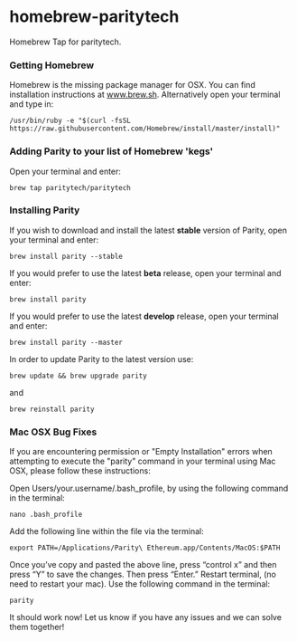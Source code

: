 # homebrew-paritytech
Homebrew Tap for paritytech.

### Getting Homebrew

Homebrew is the missing package manager for OSX. You can find installation instructions at www.brew.sh. Alternatively open your terminal and type in:

```
/usr/bin/ruby -e "$(curl -fsSL https://raw.githubusercontent.com/Homebrew/install/master/install)"
```

### Adding Parity to your list of Homebrew 'kegs'

Open your terminal and enter:

```
brew tap paritytech/paritytech
```

### Installing Parity

If you wish to download and install the latest **stable** version of Parity, open your terminal and enter:

```
brew install parity --stable
```

If you would prefer to use the latest **beta** release, open your terminal and enter:

```
brew install parity
```

If you would prefer to use the latest **develop** release, open your terminal and enter:

```
brew install parity --master
```

In order to update Parity to the latest version use:

```
brew update && brew upgrade parity
```

and

```
brew reinstall parity
```
### Mac OSX Bug Fixes
If you are encountering permission or "Empty Installation" errors when attempting to execute the "parity" command in your terminal using Mac OSX, please follow these instructions: 

Open Users/your.username/.bash_profile, by using the following command in the terminal:

```
nano .bash_profile
```

Add the following line within the file via the terminal:

```
export PATH=/Applications/Parity\ Ethereum.app/Contents/MacOS:$PATH
```

Once you’ve copy and pasted the above line, press “control x” and then press “Y” to save the changes. Then press “Enter.” Restart terminal, (no need to restart your mac). Use the following command in the terminal:

```
parity
```

It should work now! Let us know if you have any issues and we can solve them together!
